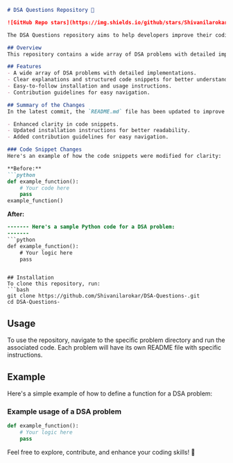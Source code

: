```markdown
# DSA Questions Repository 🤖

![GitHub Repo stars](https://img.shields.io/github/stars/Shivanilarokar/DSA-Questions-) ![GitHub forks](https://img.shields.io/github/forks/Shivanilarokar/DSA-Questions-) ![GitHub issues](https://img.shields.io/github/issues/Shivanilarokar/DSA-Questions-)

The DSA Questions repository aims to help developers improve their coding skills through a collection of Data Structures and Algorithms problems.

## Overview
This repository contains a wide array of DSA problems with detailed implementations. Each problem is accompanied by clear explanations and structured code snippets for better understanding. 

## Features
- A wide array of DSA problems with detailed implementations.
- Clear explanations and structured code snippets for better understanding.
- Easy-to-follow installation and usage instructions.
- Contribution guidelines for easy navigation.

## Summary of the Changes
In the latest commit, the `README.md` file has been updated to improve clarity and formatting. Key changes include:

- Enhanced clarity in code snippets.
- Updated installation instructions for better readability.
- Added contribution guidelines for easy navigation.

### Code Snippet Changes
Here's an example of how the code snippets were modified for clarity:

**Before:**
```python
def example_function():
    # Your code here
    pass
example_function()
```

**After:**
```diff
------- Here's a sample Python code for a DSA problem:
------- 
```python
def example_function():
    # Your logic here
    pass
```
```

## Installation
To clone this repository, run:
```bash
git clone https://github.com/Shivanilarokar/DSA-Questions-.git
cd DSA-Questions-
```

## Usage
To use the repository, navigate to the specific problem directory and run the associated code. Each problem will have its own README file with specific instructions.

## Example
Here's a simple example of how to define a function for a DSA problem:

### Example usage of a DSA problem
```python
def example_function():
    # Your logic here
    pass
```

Feel free to explore, contribute, and enhance your coding skills! 🌟
```
